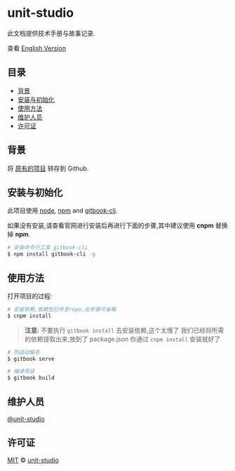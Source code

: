 # unit-studio

此文档提供技术手册与故事记录.

查看 [English Version](README.md)

## 目录

- [背景](#背景)
- [安装与初始化](#安装与初始化)
- [使用方法](#使用方法)
- [维护人员](#维护人员)
- [许可证](#许可证)

## 背景

将 [原有的项目](http://106.13.58.177:8081/) 转存到 Github.

## 安装与初始化

此项目使用 [node](http://nodejs.org), [npm](https://npmjs.com) and [gitbook-cli](https://www.npmjs.com/package/gitbook-cli).

如果没有安装,请查看官网进行安装后再进行下面的步骤,其中建议使用 **cnpm** 替换掉 **npm**.

```sh
# 安装命令行工具 gitbook-cli
$ npm install gitbook-cli -g
```

## 使用方法

打开项目的过程:

```sh
# 安装依赖,依赖包已传至repo,此步骤可省略
$ cnpm install
```
> **注意:**
> 不要执行 `gitbook install` 去安装依赖,这个太慢了
> 我们已经将所需的依赖提取出来,放到了 package.json
> 你通过 `cnpm install` 安装就好了

```sh
# 热启动服务
$ gitbook serve

# 编译项目
$ gitbook build
```

## 维护人员

[@unit-studio](https://github.com/unit-studio)

## 许可证

[MIT](LICENSE) © [unit-studio](https://github.com/unit-studio)
